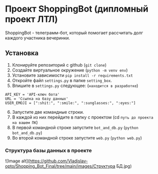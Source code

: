 # Проект ShoppingBot (дипломный проект ЛТЛ)

ShoppingBot - телеграмм-бот, который помогает рассчитать долг каждого участника вечеринки.

## Установка

1. Клонируйте репозиторий с github (`git clone`)
2. Создайте виртуальное окружение (`python -m venv env`)
3. Установите зависимости `pip install -r requirements.txt`
4. Откройте файл `settings.py` в папке `setting_box`.
5. Впишите в `settings.py` следующее: (`находится в разработке`)
```
API_KEY = 'API-ключ бота'
URL = 'Ссылка на базу данных'
USER_EMOJI = [":shit:", ":smile:", ":sunglasses:", ":eyes:"]
```
6. Запустите две командные строки.
7. В каждой из них перейдите в папку с проектом (cd `путь до проекта на вашем ПК`)
8. В первой командной строке запустите `bot_and_db.py` (`python bot_and_db.py`)
9. Во второй командной строке запустите `web.py` (`python web.py`)

### Структура базы данных в проекте

![Image alt](https://github.com/Vladislav-opto/Shopping_Bot_Final/tree/main/images/Структура БД.jpg)
